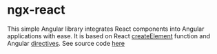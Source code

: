 # ngx-react

This simple Angular library integrates React components into Angular applications with ease. It is based on React [createElement](https://react.dev/reference/react/createElement) function and Angular [directives](https://angular.io/guide/attribute-directives). See source code [here](./projects/ngx-react/src/lib/directives/react-component.directive.ts)
